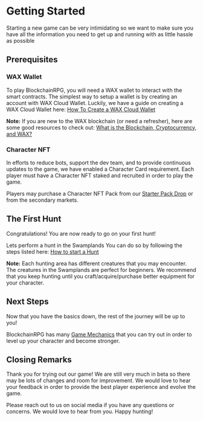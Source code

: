 # Getting Started

Starting a new game can be very intimidating so we want to make sure you have all the information you need to get up and running with as little hassle as possible

## Prerequisites

### WAX Wallet

To play BlockchainRPG, you will need a WAX wallet to interact with the smart contracts.
The simplest way to setup a wallet is by creating an account with WAX Cloud Wallet.
Luckily, we have a guide on creating a WAX Cloud Wallet here:
[How To Create a WAX Cloud Wallet](/docs/resources/wax-blockchain/wallet-creation)

**Note:** If you are new to the WAX blockchain (or need a refresher), here are some good resources to check out:
[What is the Blockchain, Cryptocurrency, and WAX?](/docs/resources/wax-blockchain/what-is-wax)

### Character NFT

In efforts to reduce bots, support the dev team, and to provide continuous updates to the game, we have enabled a Character Card requirement. Each player must have a Character NFT staked and recruited in order to play the game.

Players may purchase a Character NFT Pack from our [Starter Pack Drop](https://nfthive.io/drop/199?referral=brpg) or from the secondary markets.

## The First Hunt

Congratulations! You are now ready to go on your first hunt!

Lets perform a hunt in the Swamplands
You can do so by following the steps listed here:
[How to start a Hunt](/docs/game-mechanics/hunting)

**Note:** Each hunting area has different creatures that you may encounter. The creatures in the Swamplands are perfect for beginners. We recommend that you keep hunting until you craft/acquire/purchase better equipment for your character.

## Next Steps

Now that you have the basics down, the rest of the journey will be up to you!

BlockchainRPG has many [Game Mechanics](/docs/category/game-mechanics/) that you can try out in order to level up your character and become stronger.

## Closing Remarks

Thank you for trying out our game! We are still very much in beta so there may be lots of changes and room for improvement. We would love to hear your feedback in order to provide the best player experience and evolve the game.

Please reach out to us on social media if you have any questions or concerns. We would love to hear from you. Happy hunting!
